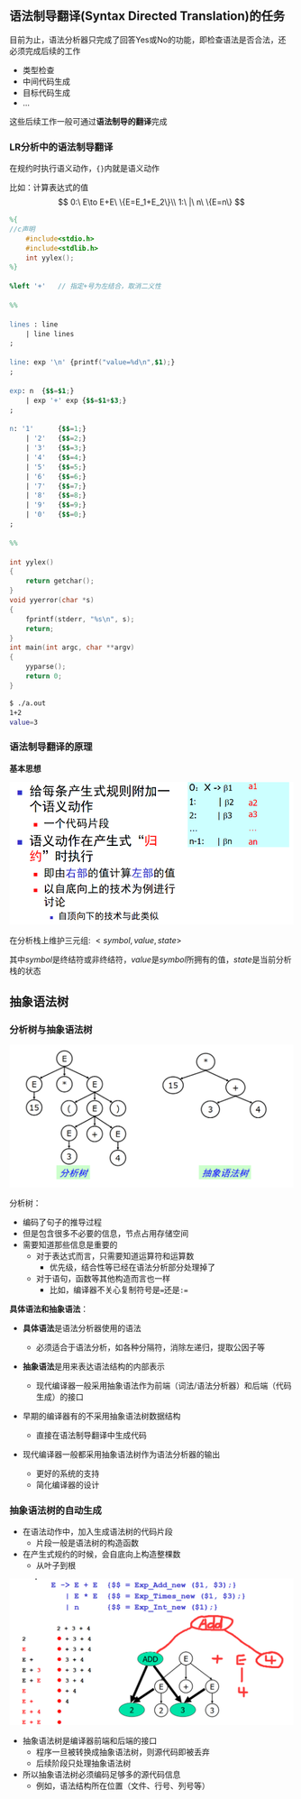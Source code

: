 ## 语法制导翻译(Syntax Directed Translation)的任务

目前为止，语法分析器只完成了回答Yes或No的功能，即检查语法是否合法，还必须完成后续的工作

* 类型检查
* 中间代码生成
* 目标代码生成
* ...

这些后续工作一般可通过**语法制导的翻译**完成



### LR分析中的语法制导翻译

在规约时执行语义动作，`{}`内就是语义动作



比如：计算表达式的值
$$
0:\ E\to E+E\ \{E=E_1+E_2\}\\
1:\ |\ n\ \{E=n\}
$$



```yacc
%{
//c声明
	#include<stdio.h>
	#include<stdlib.h>
	int yylex();
%}

%left '+' 	// 指定+号为左结合，取消二义性

%%

lines : line
	| line lines
;

line: exp '\n' {printf("value=%d\n",$1);}
;

exp: n	{$$=$1;}
	| exp '+' exp {$$=$1+$3;}
;

n: '1' 		{$$=1;}
	| '2' 	{$$=2;}
	| '3' 	{$$=3;}
	| '4' 	{$$=4;}
	| '5' 	{$$=5;}
	| '6' 	{$$=6;}
	| '7' 	{$$=7;}
	| '8' 	{$$=8;}
	| '9' 	{$$=9;}
	| '0' 	{$$=0;}
;

%%

int yylex()
{
	return getchar();
}
void yyerror(char *s)
{
	fprintf(stderr, "%s\n", s);
	return;
}
int main(int argc, char **argv)
{
	yyparse();
	return 0;
}
```

```bash
$ ./a.out
1+2
value=3
```

### 语法制导翻译的原理

**基本思想**

![](img/direct.png)

在分析栈上维护三元组: $<symbol, value, state>$



其中$symbol$是终结符或非终结符，$value$是$symbol$所拥有的值，$state$是当前分析栈的状态

## 抽象语法树

### 分析树与抽象语法树

![](img/parsetree.png)

分析树：

* 编码了句子的推导过程
* 但是包含很多不必要的信息，节点占用存储空间
* 需要知道那些信息是重要的
  * 对于表达式而言，只需要知道运算符和运算数
    * 优先级，结合性等已经在语法分析部分处理掉了
  * 对于语句，函数等其他构造而言也一样
    * 比如，编译器不关心复制符号是`=`还是`:=`



**具体语法和抽象语法**：

* **具体语法**是语法分析器使用的语法
  * 必须适合于语法分析，如各种分隔符，消除左递归，提取公因子等
* **抽象语法**是用来表达语法结构的内部表示
  * 现代编译器一般采用抽象语法作为前端（词法/语法分析器）和后端（代码生成）的接口



* 早期的编译器有的不采用抽象语法树数据结构
  * 直接在语法制导翻译中生成代码
* 现代编译器一般都采用抽象语法树作为语法分析器的输出
  * 更好的系统的支持
  * 简化编译器的设计



### 抽象语法树的自动生成

* 在语法动作中，加入生成语法树的代码片段
  * 片段一般是语法树的构造函数
* 在产生式规约的时候，会自底向上构造整棵数
  * 从叶子到根

![](img/ast.png)



* 抽象语法树是编译器前端和后端的接口
  * 程序一旦被转换成抽象语法树，则源代码即被丢弃
  * 后续阶段只处理抽象语法树
* 所以抽象语法树必须编码足够多的源代码信息
  * 例如，语法结构所在位置（文件、行号、列号等）









